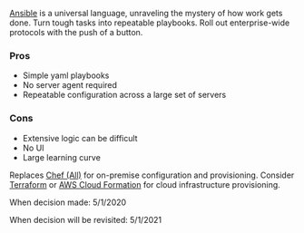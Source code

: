 [Ansible](https://www.ansible.com/) is a universal language, unraveling the mystery of how work gets done. Turn tough tasks into repeatable playbooks. Roll out enterprise-wide protocols with the push of a button. 

### Pros
* Simple yaml playbooks
* No server agent required
* Repeatable configuration across a large set of servers

### Cons
* Extensive logic can be difficult
* No UI
* Large learning curve

Replaces [Chef (All)]() for on-premise configuration and provisioning. Consider [Terraform]() or [AWS Cloud Formation]() for cloud infrastructure provisioning. 

When decision made: 5/1/2020

When decision will be revisited: 5/1/2021

